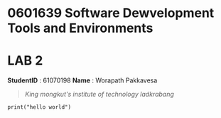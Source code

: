 # 0601639 Software Dewvelopment Tools and Environments

# LAB 2

**StudentID** : 61070198
**Name** : Worapath Pakkavesa

> *King mongkut's institute of technology ladkrabang*
```
print("hello world")
```